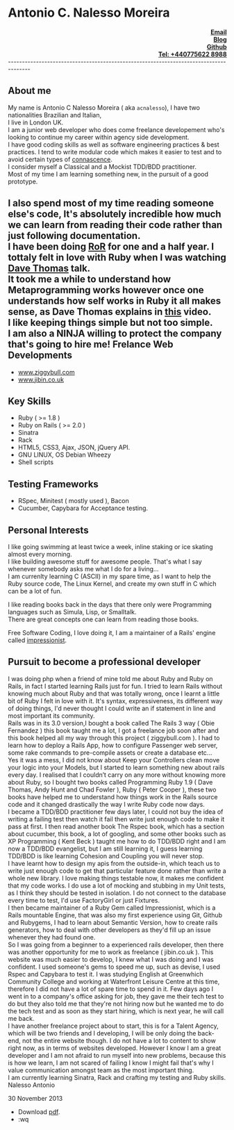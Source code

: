 Antonio C. Nalesso Moreira
==========================
<div align="right">
<a href="mailto:acnalesso@yahoo.co.uk?Subject=Hello" target="_top"><b>Email</b></a><br />
<a href="http://www.nbit001.wordpress.com" target="_blank"><b>Blog</b></a><br />
<a href="http://www.github.com/acnalesso" target="_blank"><b>Github</b></a><br />
<a href="#" target="_blank"><b>Tel: +440775622 8988</b></a><br />
</div>
--------------------------------------------------------------------------------------

About me
--------

My name is Antonio C Nalesso Moreira ( aka <code>acnalesso</code>), I have two nationalities
Brazilian and Italian,<br />I live in London UK.<br />
I am a junior web developer who does come freelance developement
who's looking to continue my career within agency side development.<br />
I have good coding skills as well as software engineering practices
& best practices. I tend to write modular code which makes it easier
to test and to avoid certain types of [connascence](http://goo.gl/hXed97).<br />
I consider myself a Classical and a Mockist TDD/BDD practitioner.<br />
Most of my time I am learning something new, in the pursuit
of a good prototype.

I also spend most of my time reading someone else's code,
It's absolutely incredible how much we can learn from reading
their code rather than just following documentation.<br />
I have been doing [RoR](http://rubyonrails.org/) for one
and a half year. I tottaly felt in love with Ruby when I was
watching [Dave Thomas](http://goo.gl/DGMOtu) talk.<br />
It took me a while to understand how Metaprogramming works
however once one understands how self works in Ruby it all makes sense,
as Dave Thomas explains in [this](http://scotland-on-rails.s3.amazonaws.com/2A04_DaveThomas-SOR.mp4) video.<br />
I like keeping things simple but not too simple.<br />
I am also a NINJA willing to protect the company that's going to hire me!
Frelance Web Developments
-------------------------
* www.ziggybull.com
* www.jibin.co.uk

Key Skills
----------
* Ruby ( >= 1.8 )
* Ruby on Rails ( >= 2.0 )
* Sinatra
* Rack
* HTML5, CSS3, Ajax, JSON, jQuery API.
* GNU LINUX, OS Debian Wheezy
* Shell scripts

Testing Frameworks
------------------
* RSpec, Minitest ( mostly used ), Bacon
* Cucumber, Capybara for Acceptance testing.

Personal Interests
------------------
I like going swimming at least twice a week, inline staking or
ice skating almost every morning.<br />
I like building awesome stuff for awesome people. That's what
I say whenever somebody asks me what I do for a living...<br />
I am currenlty learning C (ASCII) in my spare time, as I want to
help the Ruby source code, The Linux Kernel, and create my own stuff
in C which can be a lot of fun.<br />

I like reading books back in the days that there only were Programming languages such as
Simula, Lisp, or Smalltalk.<br />
There are great concepts one can learn from reading those books.

Free Software Coding, I love doing it, I am a maintainer of a Rails'
engine called [impressionist](https://github.com/charlotte-ruby/impressionist).

Pursuit to become a professional developer
------------------------------------------

I was doing php when a friend of mine told me about Ruby and Ruby on Rails, in fact I started
learning Rails just for fun. I tried to learn Rails without knowing much about Ruby and that was
totally wrong, once I learnt a little bit of Ruby I felt in love with it. It's syntax, expressiveness, its
different way of doing things, I'd never thought I could write an if statement in line and most
important its community.<br />
Rails was in its 3.0 version,I bought a book called The Rails 3 way ( Obie Fernandez ) this book
taught me a lot, I got a freelance job soon after and this book helped all my way through this project
( ziggybull.com ). I had to learn how to deploy a Rails App, how to configure Passenger web server,
some rake commands to pre-compile assets or create a database etc...<br />
Yes it was a mess, I did not know about Keep your Controllers clean move your logic into your
Models, but I started to learn something new about rails every day. I realised that I couldn’t carry on
any more without knowing more about Ruby, so I bought two books called Programming Ruby 1.9
( Dave Thomas, Andy Hunt and Chad Fowler ), Ruby ( Peter Cooper ), these two books have helped
me to understand how things work in the Rails source code and it changed drastically the way I
write Ruby code now days.<br />
I became a TDD/BDD practitioner few days later, I could not buy the idea of writing a failing test
then watch it fail then write just enough code to make it pass at first. I then read another book The
Rspec book, which has a section about cucumber, this book, a lot of googling, and some other
books such as XP Programming ( Kent Beck ) taught me how to do TDD/BDD right and I am now
a TDD/BDD evangelist, but I am still learning it, I guess learning TDD/BDD is like learning
Cohesion and Coupling you will never stop.<br />
I have learnt how to design my apis from the outside-in, which teach us to write just enough code to
get that particular feature done rather than write a whole new library.
I love making things testable now, it makes me confident that my code works. I do use a lot of
mocking and stubbing in my Unit tests, as I think they should be tested in isolation. I do not connect
to the database every time to test, I'd use FactoryGirl or just Fixtures.<br />
I then became maintainer of a Ruby Gem called Impressionist, which is a Rails mountable Engine,
that was also my first experience using Git, Github and Rubygems, I had to learn about Semantic
Version, how to create rails generators, how to deal with other developers as they'd fill up an issue
whenever they had found one.<br />
So I was going from a beginner to a experienced rails developer, then there was another opportunity
for me to work as freelance ( jibin.co.uk ).
This website was much easier to develop, I knew what I was doing and I was confident.
I used someone's gems to speed me up, such as devise, I used Rspec and Capybara to test it.
I was studying English at Greenwhich Community College and working at Waterfront Leisure
Centre at this time, therefore I did not have a lot of spare time to spend in it.
Few days ago I went in to a company's office asking for job, they gave me their tech test to do but
they also told me that they're not hiring now but he wanted me to do the tech test and as soon as
they start hiring, which is next year, he will call me back.<br />
I have another freelance project about to start, this is for a Talent Agency, which will be two friends
and I developing, I will be only doing the back-end, not the entire website though.
I do not have a lot to content to show right now, as in terms of websites developed.
However I know I am a great developer and I am not afraid to run myself into new problems,
because this is how we learn, I am not scared of failing I know I might fail that's why I value
communication amongst team as the most important thing.<br />
I am currently learning Sinatra, Rack and crafting my testing and Ruby skills.
Nalesso Antonio

30 November 2013

* Download [pdf](https://github.com/acnalesso/cv/antonio_c_nalesso_moreira.pdf).
* :wq
